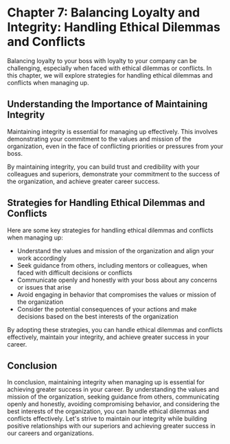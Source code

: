 Chapter 7: Balancing Loyalty and Integrity: Handling Ethical Dilemmas and Conflicts
===================================================================================

Balancing loyalty to your boss with loyalty to your company can be challenging, especially when faced with ethical dilemmas or conflicts. In this chapter, we will explore strategies for handling ethical dilemmas and conflicts when managing up.

Understanding the Importance of Maintaining Integrity
-----------------------------------------------------

Maintaining integrity is essential for managing up effectively. This involves demonstrating your commitment to the values and mission of the organization, even in the face of conflicting priorities or pressures from your boss.

By maintaining integrity, you can build trust and credibility with your colleagues and superiors, demonstrate your commitment to the success of the organization, and achieve greater career success.

Strategies for Handling Ethical Dilemmas and Conflicts
------------------------------------------------------

Here are some key strategies for handling ethical dilemmas and conflicts when managing up:

* Understand the values and mission of the organization and align your work accordingly
* Seek guidance from others, including mentors or colleagues, when faced with difficult decisions or conflicts
* Communicate openly and honestly with your boss about any concerns or issues that arise
* Avoid engaging in behavior that compromises the values or mission of the organization
* Consider the potential consequences of your actions and make decisions based on the best interests of the organization

By adopting these strategies, you can handle ethical dilemmas and conflicts effectively, maintain your integrity, and achieve greater success in your career.

Conclusion
----------

In conclusion, maintaining integrity when managing up is essential for achieving greater success in your career. By understanding the values and mission of the organization, seeking guidance from others, communicating openly and honestly, avoiding compromising behavior, and considering the best interests of the organization, you can handle ethical dilemmas and conflicts effectively. Let's strive to maintain our integrity while building positive relationships with our superiors and achieving greater success in our careers and organizations.
